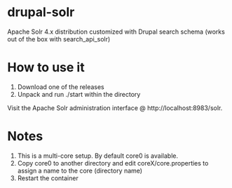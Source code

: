 # drupal-solr
Apache Solr 4.x distribution customized with Drupal search schema (works out of the box with search_api_solr)

# How to use it

1. Download one of the releases
2. Unpack and run ./start within the directory

Visit the Apache Solr administration interface @ http://localhost:8983/solr. 

# Notes

1. This is a multi-core setup. By default core0 is available.
2. Copy core0 to another directory and edit coreX/core.properties to assign a name to the core (directory name)
3. Restart the container
